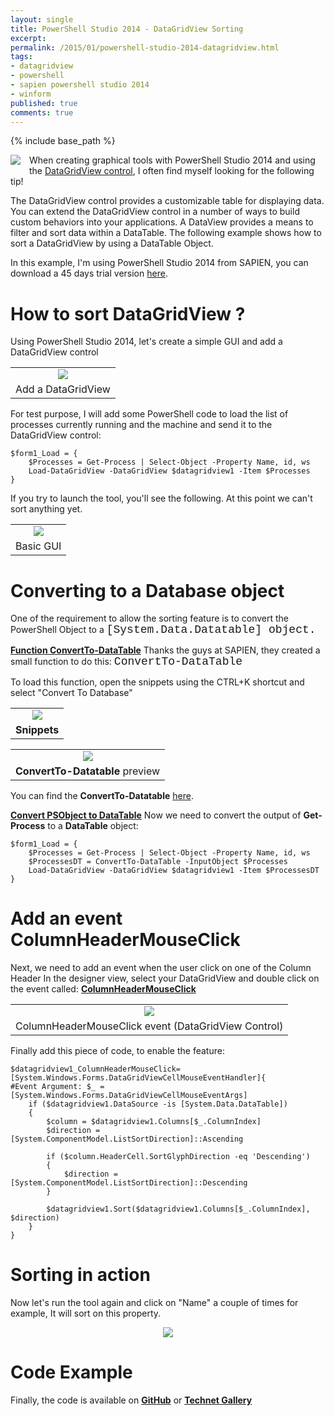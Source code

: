 ```yaml
---
layout: single
title: PowerShell Studio 2014 - DataGridView Sorting
excerpt: 
permalink: /2015/01/powershell-studio-2014-datagridview.html
tags: 
- datagridview
- powershell
- sapien powershell studio 2014
- winform
published: true
comments: true
---
```

{% include base_path %} 
 
 <a href="{{ base_path }}/images/2015/20150110_PowerShell_Studio_2014_-_DataGridView_Sorting/powershellstudio__1010113239__-88x88.png" imageanchor="1" style="clear: left; float: left; margin-bottom: 1em; margin-right: 1em;"><img border="0" src="{{ base_path }}/images/2015/20150110_PowerShell_Studio_2014_-_DataGridView_Sorting/powershellstudio__1010113239__-88x88.png" /></a>When creating graphical tools with PowerShell Studio 2014 and using the <a href="http://msdn.microsoft.com/en-us/library/e0ywh3cz%28v=vs.90%29.aspx" target="_blank">DataGridView control</a>, I often find myself looking for the following tip!

The DataGridView control provides a customizable table for displaying data. You can extend the DataGridView control in a number of ways to build custom behaviors into your applications. A DataView provides a means to filter and sort data within a DataTable. The following example shows how to sort a DataGridView by using a DataTable Object.

In this example, I'm using PowerShell Studio 2014 from SAPIEN, you can download a 45 days trial version <a href="http://www.sapien.com/software/powershell_studio" target="_blank">here</a>.





# How to sort DataGridView ?

Using PowerShell Studio 2014, let's create a simple GUI and add a DataGridView control

<table align="center" cellpadding="0" cellspacing="0" class="tr-caption-container" style="margin-left: auto; margin-right: auto; text-align: center;"><tbody><tr><td style="text-align: center;"><a href="{{ base_path }}/images/2015/20150110_PowerShell_Studio_2014_-_DataGridView_Sorting/2014-12-02_21-19-54__1710328047__-346x274.png" imageanchor="1" style="margin-left: auto; margin-right: auto;"><img border="0" src="{{ base_path }}/images/2015/20150110_PowerShell_Studio_2014_-_DataGridView_Sorting/2014-12-02_21-19-54__1710328047__-346x274.png" /></a></td></tr><tr><td class="tr-caption" style="text-align: center;">Add a DataGridView</td></tr></tbody></table>
For test purpose, I will add some PowerShell code to load the list of processes currently running and the machine and send it to the DataGridView control:


```
$form1_Load = {
    $Processes = Get-Process | Select-Object -Property Name, id, ws
    Load-DataGridView -DataGridView $datagridview1 -Item $Processes
}
```


If you try to launch the tool, you'll see the following. At this point we can't sort anything yet.

<table align="center" cellpadding="0" cellspacing="0" class="tr-caption-container" style="margin-left: auto; margin-right: auto; text-align: center;"><tbody><tr><td style="text-align: center;"><a href="{{ base_path }}/images/2015/20150110_PowerShell_Studio_2014_-_DataGridView_Sorting/2014-12-02_21-24-47__138122398__-394x480.png" imageanchor="1" style="margin-left: auto; margin-right: auto;"><img border="0" src="{{ base_path }}/images/2015/20150110_PowerShell_Studio_2014_-_DataGridView_Sorting/2014-12-02_21-24-47__138122398__-394x480.png" /></a></td></tr><tr><td class="tr-caption" style="text-align: center;">Basic GUI</td></tr></tbody></table>

# Converting to a Database object

One of the requirement to allow the sorting feature is to convert the PowerShell Object to a <span style="font-family: Courier New, Courier, monospace; font-size: large;">[System.Data.Datatable] object.


<b><u>Function ConvertTo-DataTable</u></b>
Thanks the guys at SAPIEN, they created a small function to do this: <span style="font-family: Courier New, Courier, monospace; font-size: large;">ConvertTo-DataTable

To load this function, open the snippets using the CTRL+K shortcut and select "Convert To Database"
<table align="center" cellpadding="0" cellspacing="0" class="tr-caption-container" style="margin-left: auto; margin-right: auto; text-align: center;"><tbody><tr><td style="text-align: center;"><a href="{{ base_path }}/images/2015/20150110_PowerShell_Studio_2014_-_DataGridView_Sorting/2014-12-02_23-17-37__100399466__-298x203.png" imageanchor="1" style="margin-left: auto; margin-right: auto;"><img border="0" src="{{ base_path }}/images/2015/20150110_PowerShell_Studio_2014_-_DataGridView_Sorting/2014-12-02_23-17-37__100399466__-298x203.png" /></a></td></tr><tr><td class="tr-caption" style="text-align: center;"><b>Snippets</b></td></tr></tbody></table>
<table align="center" cellpadding="0" cellspacing="0" class="tr-caption-container" style="margin-left: auto; margin-right: auto; text-align: center;"><tbody><tr><td style="text-align: center;"><a href="{{ base_path }}/images/2015/20150110_PowerShell_Studio_2014_-_DataGridView_Sorting/2014-12-02_23-28-52__1889225507__-635x490.png" imageanchor="1" style="margin-left: auto; margin-right: auto;"><img border="0" src="{{ base_path }}/images/2015/20150110_PowerShell_Studio_2014_-_DataGridView_Sorting/2014-12-02_23-28-52__1889225507__-635x490.png" /></a></td></tr><tr><td class="tr-caption" style="text-align: center;"><b>ConvertTo-Datatable</b> preview</td></tr></tbody></table>You can find the <b>ConvertTo-Datatable</b> <a href="https://gist.github.com/1e094b3f0f229e9b011d.git" target="_blank">here</a>.

<b><u>Convert PSObject to DataTable</u></b>
Now we need to convert the output of <b>Get-Process</b> to a <b>DataTable</b> object:


```
$form1_Load = {
    $Processes = Get-Process | Select-Object -Property Name, id, ws
    $ProcessesDT = ConvertTo-DataTable -InputObject $Processes
    Load-DataGridView -DataGridView $datagridview1 -Item $ProcessesDT
}
```



# Add an event ColumnHeaderMouseClick


<b><u>
</u></b>Next, we need to add an event when the user click on one of the Column Header
In the designer view, select your DataGridView and double click on the event called: <b><u>ColumnHeaderMouseClick</u></b>

<table align="center" cellpadding="0" cellspacing="0" class="tr-caption-container" style="margin-left: auto; margin-right: auto; text-align: center;"><tbody><tr><td style="text-align: center;"><a href="{{ base_path }}/images/2015/20150110_PowerShell_Studio_2014_-_DataGridView_Sorting/2014-12-02_21-29-23__1826617879__-396x84.png" imageanchor="1" style="margin-left: auto; margin-right: auto;"><img border="0" src="{{ base_path }}/images/2015/20150110_PowerShell_Studio_2014_-_DataGridView_Sorting/2014-12-02_21-29-23__1826617879__-396x84.png" /></a></td></tr><tr><td class="tr-caption" style="text-align: center;">ColumnHeaderMouseClick event (DataGridView Control)</td></tr></tbody></table>

Finally add this piece of code, to enable the feature:


```
$datagridview1_ColumnHeaderMouseClick=[System.Windows.Forms.DataGridViewCellMouseEventHandler]{
#Event Argument: $_ = [System.Windows.Forms.DataGridViewCellMouseEventArgs]
    if ($datagridview1.DataSource -is [System.Data.DataTable])
    {
        $column = $datagridview1.Columns[$_.ColumnIndex]
        $direction = [System.ComponentModel.ListSortDirection]::Ascending
        
        if ($column.HeaderCell.SortGlyphDirection -eq 'Descending')
        {
            $direction = [System.ComponentModel.ListSortDirection]::Descending
        }
        
        $datagridview1.Sort($datagridview1.Columns[$_.ColumnIndex], $direction)
    }
}
```




# Sorting in action

Now let's run the tool again and click on "Name" a couple of times for example, It will sort on this property.

<div class="separator" style="clear: both; text-align: center;"><a href="{{ base_path }}/images/2015/20150110_PowerShell_Studio_2014_-_DataGridView_Sorting/Datagridview_Sorting_GIF__83437090__-373x301.gif" imageanchor="1" style="margin-left: 1em; margin-right: 1em;"><img border="0" src="{{ base_path }}/images/2015/20150110_PowerShell_Studio_2014_-_DataGridView_Sorting/Datagridview_Sorting_GIF__83437090__-373x301.gif" /></a></div>



# Code Example

Finally, the code is available on <b><a href="https://github.com/lazywinadmin/PowerShellGUI/tree/master/_Examples/DataGridView/DataGridView_ColumnHeader_Sorting" target="_blank">GitHub</a></b> or <b><a href="https://gallery.technet.microsoft.com/Winforms-DataGridView-28f9b521" target="_blank">Technet Gallery</a></b>




